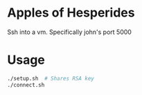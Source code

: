 # Apples of Hesperides

Ssh into a vm.  Specifically john's port 5000

# Usage

```bash
./setup.sh	# Shares RSA key
./connect.sh
```

